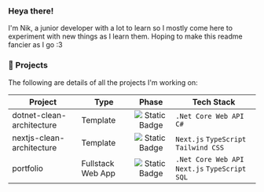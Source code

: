### Heya there!
I'm Nik, a junior developer with a lot to learn so I mostly come here to experiment with new things as I learn them. Hoping to make this readme fancier as I go :3 

### :open_file_folder: Projects
The following are details of all the projects I'm working on:

| Project | Type | Phase | Tech Stack |
| ------- | ---- | :------: | ---------- |
| dotnet-clean-architecture | Template | ![Static Badge](https://img.shields.io/badge/planning-gray) | `.Net Core Web API` `C#` |
nextjs-clean-architecture | Template | ![Static Badge](https://img.shields.io/badge/planning-gray) | `Next.js` `TypeScript` `Tailwind CSS` |
portfolio | Fullstack Web App | ![Static Badge](https://img.shields.io/badge/planning-gray) | `.Net Core Web API` `Next.js` `TypeScript` `SQL` |
